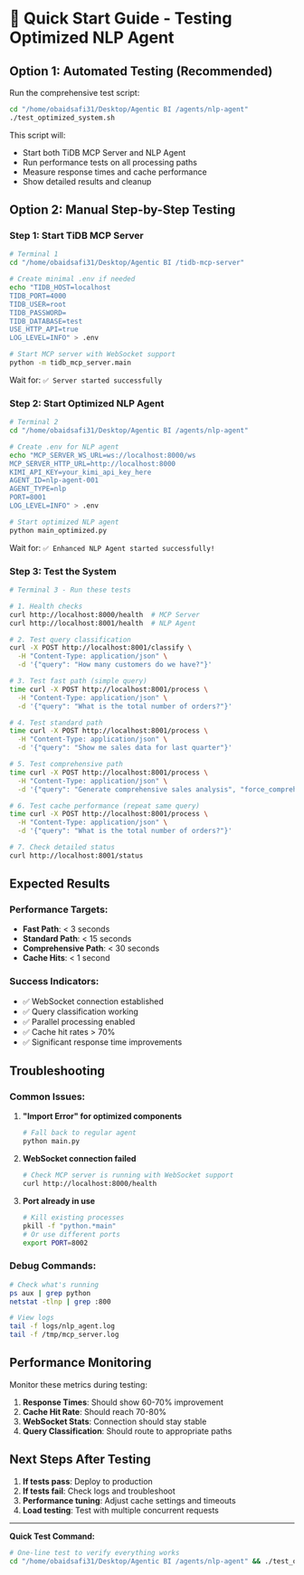 # 🚀 Quick Start Guide - Testing Optimized NLP Agent

## Option 1: Automated Testing (Recommended)

Run the comprehensive test script:

```bash
cd "/home/obaidsafi31/Desktop/Agentic BI /agents/nlp-agent"
./test_optimized_system.sh
```

This script will:

- Start both TiDB MCP Server and NLP Agent
- Run performance tests on all processing paths
- Measure response times and cache performance
- Show detailed results and cleanup

## Option 2: Manual Step-by-Step Testing

### Step 1: Start TiDB MCP Server

```bash
# Terminal 1
cd "/home/obaidsafi31/Desktop/Agentic BI /tidb-mcp-server"

# Create minimal .env if needed
echo "TIDB_HOST=localhost
TIDB_PORT=4000
TIDB_USER=root
TIDB_PASSWORD=
TIDB_DATABASE=test
USE_HTTP_API=true
LOG_LEVEL=INFO" > .env

# Start MCP server with WebSocket support
python -m tidb_mcp_server.main
```

Wait for: `✅ Server started successfully`

### Step 2: Start Optimized NLP Agent

```bash
# Terminal 2
cd "/home/obaidsafi31/Desktop/Agentic BI /agents/nlp-agent"

# Create .env for NLP agent
echo "MCP_SERVER_WS_URL=ws://localhost:8000/ws
MCP_SERVER_HTTP_URL=http://localhost:8000
KIMI_API_KEY=your_kimi_api_key_here
AGENT_ID=nlp-agent-001
AGENT_TYPE=nlp
PORT=8001
LOG_LEVEL=INFO" > .env

# Start optimized NLP agent
python main_optimized.py
```

Wait for: `✅ Enhanced NLP Agent started successfully!`

### Step 3: Test the System

```bash
# Terminal 3 - Run these tests

# 1. Health checks
curl http://localhost:8000/health  # MCP Server
curl http://localhost:8001/health  # NLP Agent

# 2. Test query classification
curl -X POST http://localhost:8001/classify \
  -H "Content-Type: application/json" \
  -d '{"query": "How many customers do we have?"}'

# 3. Test fast path (simple query)
time curl -X POST http://localhost:8001/process \
  -H "Content-Type: application/json" \
  -d '{"query": "What is the total number of orders?"}'

# 4. Test standard path
time curl -X POST http://localhost:8001/process \
  -H "Content-Type: application/json" \
  -d '{"query": "Show me sales data for last quarter"}'

# 5. Test comprehensive path
time curl -X POST http://localhost:8001/process \
  -H "Content-Type: application/json" \
  -d '{"query": "Generate comprehensive sales analysis", "force_comprehensive": true}'

# 6. Test cache performance (repeat same query)
time curl -X POST http://localhost:8001/process \
  -H "Content-Type: application/json" \
  -d '{"query": "What is the total number of orders?"}'

# 7. Check detailed status
curl http://localhost:8001/status
```

## Expected Results

### Performance Targets:

- **Fast Path**: < 3 seconds
- **Standard Path**: < 15 seconds
- **Comprehensive Path**: < 30 seconds
- **Cache Hits**: < 1 second

### Success Indicators:

- ✅ WebSocket connection established
- ✅ Query classification working
- ✅ Parallel processing enabled
- ✅ Cache hit rates > 70%
- ✅ Significant response time improvements

## Troubleshooting

### Common Issues:

1. **"Import Error" for optimized components**

   ```bash
   # Fall back to regular agent
   python main.py
   ```

2. **WebSocket connection failed**

   ```bash
   # Check MCP server is running with WebSocket support
   curl http://localhost:8000/health
   ```

3. **Port already in use**
   ```bash
   # Kill existing processes
   pkill -f "python.*main"
   # Or use different ports
   export PORT=8002
   ```

### Debug Commands:

```bash
# Check what's running
ps aux | grep python
netstat -tlnp | grep :800

# View logs
tail -f logs/nlp_agent.log
tail -f /tmp/mcp_server.log
```

## Performance Monitoring

Monitor these metrics during testing:

1. **Response Times**: Should show 60-70% improvement
2. **Cache Hit Rate**: Should reach 70-80%
3. **WebSocket Stats**: Connection should stay stable
4. **Query Classification**: Should route to appropriate paths

## Next Steps After Testing

1. **If tests pass**: Deploy to production
2. **If tests fail**: Check logs and troubleshoot
3. **Performance tuning**: Adjust cache settings and timeouts
4. **Load testing**: Test with multiple concurrent requests

---

**Quick Test Command:**

```bash
# One-line test to verify everything works
cd "/home/obaidsafi31/Desktop/Agentic BI /agents/nlp-agent" && ./test_optimized_system.sh
```

